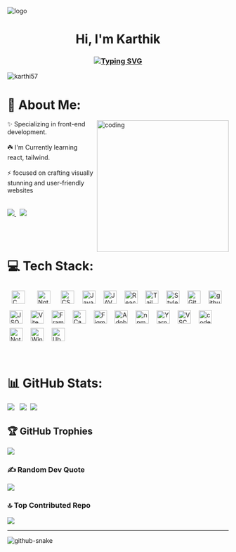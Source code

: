 ![logo](https://thumbs.gfycat.com/BetterHandmadeGull-size_restricted.gif)

<h1 align="center">Hi, <!<img src="https://camo.githubusercontent.com/e8e7b06ecf583bc040eb60e44eb5b8e0ecc5421320a92929ce21522dbc34c891/68747470733a2f2f6d656469612e67697068792e636f6d2f6d656469612f6876524a434c467a6361737252346961377a2f67697068792e676966" height="45" alt="✋"> I'm Karthik</h1>

<h3 align="center"><a href="https://github.com/karthi57"><img src="https://readme-typing-svg.herokuapp.com?font=Fira+Code&size=16&pause=1000&width=500&lines=A+Passionate+Learner+from+India;Programmer+%7C+Developer+%7C+Designer" alt="Typing SVG" /></a></h3>





<!--   <a href="https://salesp07.github.io" target="_blank">
     <img src="https://img.shields.io/badge/Portfolio-FF5722?style=for-the-badge&logo=todoist&logoColor=white" target="_blank" /> <!-- sqlite, safari, google-chrome are other good icon options --> 
  </a>
</div>
<p align="left"> <img src="https://komarev.com/ghpvc/?username=karthi57&label=Profile%20views&color=0e75b6&style=flat" alt="karthi57" /> </p>

# 💫 About Me:
<div>
<img align="right" alt="coding" width="300" src="https://i.pinimg.com/originals/54/c9/af/54c9af226721e95539a5cd9592d635bb.gif">
✨ Specializing in front-end development.<br><br>☘️ I'm Currently learning react, tailwind.<br><br>⚡ focused on crafting visually stunning and user-friendly websites
 </div>
 
<br/>
<br/>
<div> 
  <a href="mailto:karthikr0591@gmail.com"  target="_blank">
    <img src="https://img.shields.io/badge/Gmail-333333?style=for-the-badge&logo=gmail&logoColor=crimson" />
  </a>
 &nbsp;
  <a href="https://www.linkedin.com/in/karthik-r-web-developer/" target="_blank">
    <img src="https://img.shields.io/badge/LinkedIn-0077B5?style=for-the-badge&logo=linkedin&logoColor=white"/>
  </a>
</div>
 
<br/>
<br/>
<br/>


# 💻 Tech Stack:
 <!-- ![HTML5](https://img.shields.io/badge/html5-%23E34F26.svg?style=for-the-badge&logo=html5&logoColor=white) ![CSS3](https://img.shields.io/badge/css3-%231572B6.svg?style=for-the-badge&logo=css3&logoColor=white) ![JavaScript](https://img.shields.io/badge/JavaScript-F7DF1E?style=for-the-badge&logo=javascript&logoColor=black) ![Java](https://img.shields.io/badge/java-%23ED8B00.svg?style=for-the-badge&logo=openjdk&logoColor=white) ![Context-API](https://img.shields.io/badge/Context--Api-000000?style=for-the-badge&logo=react) ![React](https://img.shields.io/badge/react-%2320232a.svg?style=for-the-badge&logo=react&logoColor=%2361DAFB) ![TailwindCSS](https://img.shields.io/badge/tailwindcss-%2338B2AC.svg?style=for-the-badge&logo=tailwind-css&logoColor=white) ![Vite](https://img.shields.io/badge/vite-%23646CFF.svg?style=for-the-badge&logo=vite&logoColor=white) ![Netlify](https://img.shields.io/badge/netlify-%23000000.svg?style=for-the-badge&logo=netlify&logoColor=#00C7B7) ![Vercel](https://img.shields.io/badge/vercel-%23000000.svg?style=for-the-badge&logo=vercel&logoColor=white) ![Canva](https://img.shields.io/badge/Canva-%2300C4CC.svg?style=for-the-badge&logo=Canva&logoColor=white) ![Figma](https://img.shields.io/badge/figma-%23F24E1E.svg?style=for-the-badge&logo=figma&logoColor=white) ![Framer](https://img.shields.io/badge/Framer-black?style=for-the-badge&logo=framer&logoColor=blue) ![Git](https://img.shields.io/badge/git-%23F05033.svg?style=for-the-badge&logo=git&logoColor=white) -->
<img src="https://img.shields.io/badge/C-00599C?logo=c&logoColor=white" alt="C" style="height: 30px; margin:10px;"> &nbsp;<img src="https://img.shields.io/badge/HTML-%23E34F26.svg?logo=html5&logoColor=white" alt="Notion" style="height: 30px; margin:10px;">&nbsp;<img src="https://img.shields.io/badge/CSS-1572B6?logo=css3&logoColor=fff)" alt="CSS" style="height: 30px; margin:10px;"> <img src="https://img.shields.io/badge/JavaScript-F7DF1E?logo=javascript&logoColor=000" alt="JavaScript" style="height: 30px; margin:5px;"> &nbsp;<img src="https://img.shields.io/badge/Java-%23ED8B00.svg?logo=openjdk&logoColor=white" alt="JAVA" style="height: 30px; margin:5px;"> &nbsp;<img src="https://img.shields.io/badge/React-%2320232a.svg?logo=react&logoColor=%2361DAFB" alt="React" style="height: 30px; margin:5px;">&nbsp; <img src="https://img.shields.io/badge/Tailwind%20CSS-%2338B2AC.svg?logo=tailwind-css&logoColor=white" alt="Tailwind" style="height: 30px; margin:5px;"> &nbsp;<img src="https://img.shields.io/badge/styled--components-DB7093?logo=styledcomponents&logoColor=fff" alt="Styled-components" style="height: 30px; margin:5px;">&nbsp; <img src="https://img.shields.io/badge/Git-F05032?logo=git&logoColor=fff" alt="Git" style="height: 30px; margin:5px;">&nbsp; <img src="https://img.shields.io/badge/GitHub%20Pages-121013?logo=github&logoColor=white" alt="github" style="height: 30px; margin:5px;">&nbsp; <img src="https://img.shields.io/badge/JSON-000?logo=json&logoColor=fff" alt="JSON" style="height: 30px; margin:5px;">&nbsp; <img src="https://img.shields.io/badge/Vite-646CFF?logo=vite&logoColor=fff" alt="Vite" style="height: 30px; margin:5px;"> &nbsp;<img src="https://img.shields.io/badge/Framer-05F?logo=framer&logoColor=fff" alt="Framer" style="height: 30px; margin:5px;">&nbsp; <img src="https://img.shields.io/badge/Canva-%2300C4CC.svg?&logo=Canva&logoColor=white" alt="Canva" style="height: 30px; margin:5px;">&nbsp; <img src="https://img.shields.io/badge/Figma-F24E1E?logo=figma&logoColor=white" alt="Figma" style="height: 30px; margin:5px;"> &nbsp;<img src="https://img.shields.io/badge/Adobe%20Lightroom-31A8FF?logo=Adobe%20Lightroom&logoColor=white" alt="AdobeLightRoom" style="height: 30px; margin:5px;">&nbsp; <img src="https://img.shields.io/badge/npm-CB3837?logo=npm&logoColor=fff" alt="npm" style="height: 30px; margin:5px;">&nbsp; <img src="https://img.shields.io/badge/Yarn-2C8EBB?logo=yarn&logoColor=fff" alt="Yarn" style="height: 30px; margin:5px;"> &nbsp;<img src="https://custom-icon-badges.demolab.com/badge/VS%20Code-0078d7.svg?logo=vsc&logoColor=white" alt="VSCode" style="height: 30px; margin:5px;">&nbsp; <img src="https://img.shields.io/badge/CodeSandbox-151515?logo=codesandbox&logoColor=fff" alt="codeSandBox" style="height: 30px; margin:5px;"> &nbsp;<img src="https://img.shields.io/badge/Notion-000?logo=notion&logoColor=fff" alt="Notion" style="height: 30px; margin:5px;"> &nbsp;<img src="https://custom-icon-badges.demolab.com/badge/Windows-0078D6?logo=windows11&logoColor=white" alt="Windows" style="height: 30px; margin:5px;"> &nbsp;<img src="https://img.shields.io/badge/Ubuntu-E95420?logo=ubuntu&logoColor=white" alt="Ubuntu" style="height: 30px; margin:5px;">

<br/>




# 📊 GitHub Stats:
![](https://github-readme-stats.vercel.app/api?username=karthi57&theme=dark&hide_border=false&include_all_commits=true&count_private=true) &nbsp;
![](https://github-readme-streak-stats.herokuapp.com/?user=karthi57&theme=dark&hide_border=false)&nbsp;
![](https://github-readme-stats.vercel.app/api/top-langs/?username=karthi57&theme=dark&hide_border=false&include_all_commits=true&count_private=true&layout=compact)

## 🏆 GitHub Trophies
![](https://github-profile-trophy.vercel.app/?username=karthi57&theme=radical&no-frame=false&no-bg=false&margin-w=4)

### ✍️ Random Dev Quote 
![](https://quotes-github-readme.vercel.app/api?type=horizontal&theme=tokyonight)

### 🔝 Top Contributed Repo
![](https://github-contributor-stats.vercel.app/api?username=karthi57&limit=5&theme=dark&combine_all_yearly_contributions=true)

-----
<picture>
  <source media="(prefers-color-scheme: dark)" srcset="https://raw.githubusercontent.com/tobiasmeyhoefer/tobiasmeyhoefer/output/github-snake-dark.svg" />
  <source media="(prefers-color-scheme: light)" srcset="https://raw.githubusercontent.com/tobiasmeyhoefer/tobiasmeyhoefer/output/github-snake.svg" />
  <img alt="github-snake" src="https://raw.githubusercontent.com/tobiasmeyhoefer/tobiasmeyhoefer/output/github-snake.svg" />
</picture>


